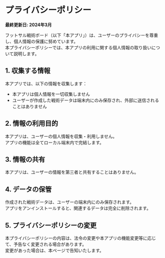 # プライバシーポリシー

**最終更新日: 2024年3月**

フットサル戦術ボード（以下「本アプリ」）は、ユーザーのプライバシーを尊重し、個人情報の保護に努めています。  
本プライバシーポリシーでは、本アプリの利用に関する個人情報の取り扱いについて説明します。

## 1. 収集する情報

本アプリでは、以下の情報を収集します：

- 本アプリは個人情報を一切収集しません
- ユーザーが作成した戦術データは端末内にのみ保存され、外部に送信されることはありません

## 2. 情報の利用目的

本アプリは、ユーザーの個人情報を収集・利用しません。  
アプリの機能は全てローカル端末内で完結します。

## 3. 情報の共有

本アプリは、ユーザーの情報を第三者と共有することはありません。

## 4. データの保管

作成された戦術データは、ユーザーの端末内にのみ保存されます。  
アプリをアンインストールすると、関連するデータは完全に削除されます。

## 5. プライバシーポリシーの変更

本プライバシーポリシーの内容は、法令の変更や本アプリの機能変更等に応じて、予告なく変更される場合があります。  
変更があった場合は、本ページで告知いたします。